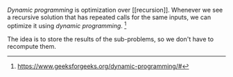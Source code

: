 *Dynamic programming* is optimization over [[recursion]]. Whenever we see a recursive solution that has repeated calls for the same inputs, we can optimize it using *dynamic programming*. [^1]

The idea is to store the results of the sub-problems, so we don't have to recompute them. 

[^1]: https://www.geeksforgeeks.org/dynamic-programming/#